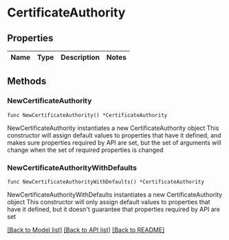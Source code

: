 # CertificateAuthority

## Properties

Name | Type | Description | Notes
------------ | ------------- | ------------- | -------------

## Methods

### NewCertificateAuthority

`func NewCertificateAuthority() *CertificateAuthority`

NewCertificateAuthority instantiates a new CertificateAuthority object
This constructor will assign default values to properties that have it defined,
and makes sure properties required by API are set, but the set of arguments
will change when the set of required properties is changed

### NewCertificateAuthorityWithDefaults

`func NewCertificateAuthorityWithDefaults() *CertificateAuthority`

NewCertificateAuthorityWithDefaults instantiates a new CertificateAuthority object
This constructor will only assign default values to properties that have it defined,
but it doesn't guarantee that properties required by API are set


[[Back to Model list]](../README.md#documentation-for-models) [[Back to API list]](../README.md#documentation-for-api-endpoints) [[Back to README]](../README.md)


